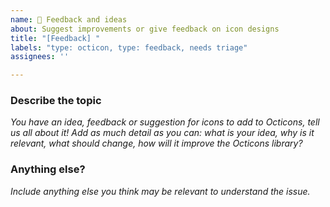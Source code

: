 ```yaml
---
name: 💬 Feedback and ideas
about: Suggest improvements or give feedback on icon designs
title: "[Feedback] "
labels: "type: octicon, type: feedback, needs triage"
assignees: ''

---
```


<!-- Note: When including screenshots, images, and other visual media, please include alt text or, if there are several of them, a higher level written explanation of what's represented in the images. -->

### Describe the topic

_You have an idea, feedback or suggestion for icons to add to Octicons, tell us all about it! Add as much detail as you can: what is your idea, why is it relevant, what should change, how will it improve the Octicons library?_


### Anything else?

_Include anything else you think may be relevant to understand the issue._
